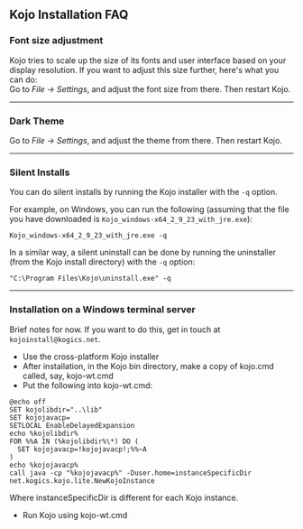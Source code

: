 ## Kojo Installation FAQ

### Font size adjustment

Kojo tries to scale up the size of its fonts and user interface based on your display resolution. If you want to adjust this size further, here's what you can do:  
Go to *File -> Settings*, and adjust the font size from there. Then restart Kojo.

---

### Dark Theme
Go to *File -> Settings*, and adjust the theme from there. Then restart Kojo.

---

### Silent Installs

You can do silent installs by running the Kojo installer with the `-q` option.

For example, on Windows, you can run the following (assuming that the file you have downloaded is `Kojo_windows-x64_2_9_23_with_jre.exe`):
```
Kojo_windows-x64_2_9_23_with_jre.exe -q
```

In a similar way, a silent uninstall can be done by running the uninstaller (from the Kojo install directory) with the `-q` option:
```
"C:\Program Files\Kojo\uninstall.exe" -q
```

---

### Installation on a Windows terminal server

Brief notes for now. If you want to do this, get in touch at `kojoinstall@kogics.net`.

- Use the cross-platform Kojo installer
- After installation, in the Kojo bin directory, make a copy of kojo.cmd called, say, kojo-wt.cmd
- Put the following into kojo-wt.cmd:  
```
@echo off
SET kojolibdir="..\lib"
SET kojojavacp=
SETLOCAL EnableDelayedExpansion
echo %kojolibdir%
FOR %%A IN (%kojolibdir%\*) DO ( 
  SET kojojavacp=!kojojavacp!;%%~A
)
echo %kojojavacp%
call java -cp "%kojojavacp%" -Duser.home=instanceSpecificDir net.kogics.kojo.lite.NewKojoInstance
```
Where instanceSpecificDir is different for each Kojo instance.
- Run Kojo using kojo-wt.cmd
  

